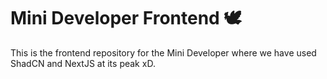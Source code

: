 # Mini Developer Frontend 🕊

This is the frontend repository for the Mini Developer where we have used ShadCN and NextJS at its peak xD.
